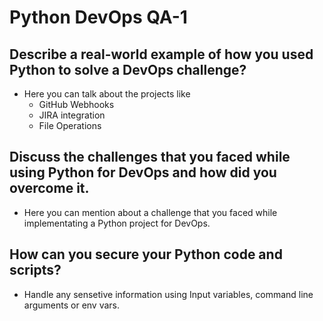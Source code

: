 # Python DevOps QA-1

## Describe a real-world example of how you used Python to solve a DevOps challenge?

- Here you can talk about the projects like
  - GitHub Webhooks
  - JIRA integration
  - File Operations

## Discuss the challenges that you faced while using Python for DevOps and how did you overcome it.

- Here you can mention about a challenge that you faced while implementating a Python project for DevOps. 

## How can you secure your Python code and scripts?

- Handle any sensetive information using Input variables, command line arguments or env vars.
